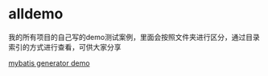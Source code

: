 # alldemo
我的所有项目的自己写的demo测试案例，里面会按照文件夹进行区分，通过目录索引的方式进行查看，可供大家分享

[mybatis generator demo](https://github.com/fly-piglet/alldemo/tree/master/java/genpj.parent)